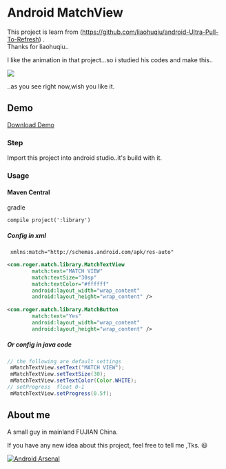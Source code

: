 # Android MatchView

This project is learn from (https://github.com/liaohuqiu/android-Ultra-Pull-To-Refresh) .<br>
Thanks for liaohuqiu..<br>

I like the animation in that project...so i studied his codes and make this..<br>

![](http://ww1.sinaimg.cn/mw690/a695acdegw1emytnk4s45g20eg0mk490.gif)

..as you see right now,wish you like it.

## Demo

[Download Demo](https://raw.githubusercontent.com/Rogero0o/MatchView/master/demo/MatchView_Demo_V1.0.apk)

### Step

Import this project into android studio..it's build with it.

###  Usage

#### Maven Central

gradle
```
compile project(':library')
```

##### Config in xml

```xml
 xmlns:match="http://schemas.android.com/apk/res-auto"

<com.roger.match.library.MatchTextView
        match:text="MATCH VIEW"
        match:textSize="30sp"
        match:textColor="#ffffff"
        android:layout_width="wrap_content"
        android:layout_height="wrap_content" />
        
<com.roger.match.library.MatchButton
        match:text="Yes"
        android:layout_width="wrap_content"
        android:layout_height="wrap_content" />
```

##### Or config in java code

```java
// the following are default settings
 mMatchTextView.setText("MATCH VIEW");
 mMatchTextView.setTextSize(30);
 mMatchTextView.setTextColor(Color.WHITE);
// setProgress  float 0-1
 mMatchTextView.setProgress(0.5f);
```


## About me

A small guy  in mainland FUJIAN China.

If you have any new idea about this project, feel free to tell me ,Tks. :smiley:

[![Android Arsenal](https://img.shields.io/badge/Android%20Arsenal-MatchView-brightgreen.svg?style=flat)](https://android-arsenal.com/details/1/1194)
